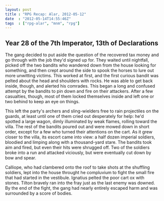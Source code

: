 ```yaml
---
layout: post
title : "RPG Recap: Alar, 2012-05-12"
date  : "2012-05-14T14:55:46Z"
tags  : ["rpg-alar", "mnm", "rpg"]
---
```

## Year 28 of the 7th Imperator, 13th of Declarations

The gang decided to put aside the question of the recovered tax money and go
through with the job they'd signed up for.  They waited until nightfall, picked
off the two bandits who wandered down from the house looking for something, and
then crept around the side to spook the horses to lure out more unwitting
victims.  This worked at first, and the first curious bandit was pelted about
the head and shoulders with rocks.  He was able to get back inside, though, and
alerted his comrades.  This began a long and confused attempt by the bandits to
pin down and fire on their attackers.  After a few casualties, though, most of
them locked themselves inside and left one or two behind to keep an eye on
things.

This left the party's archers and sling-wielders free to rain projectiles on
the guards, at least until one of them cried out desperately for help: he'd
spotted a large wagon, dimly illuminated by weak flames, rolling toward the
villa.  The rest of the bandits poured out and were mowed down in short order,
except for a few who turned their attentions on the cart.  As it grew closer to
the villa, its escort came into view: a half dozen imperial soldiers, bloodied
and limping along with a thousand-yard stare.  The bandits took aim and fired,
but even their hits were shrugged off.  Two of the soldiers broke into a run
and attacked viciously, but were eventually cut down by bow and spear.

Calliope, who had clambered onto the roof to take shots at the shuffling
soldiers, lept into the house throught he compluvium to fight the small fire
that had started in the vestibule.  Ignatius pelted the poor cart ox with
stones.  Tilton bravely ran into the fray just as the last enemy was downed.
By the end of the fight, the gang had nearly entirely escaped harm and was
surrounded by a score of bodies.

